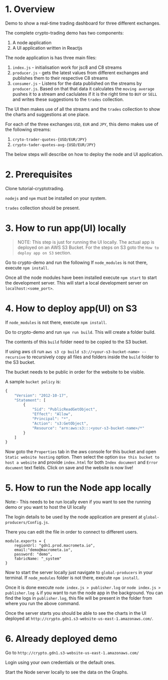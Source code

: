 # 1. Overview

Demo to show a real-time trading dashboard for three different exchanges.

The complete crypto-trading demo has two components:

1. A node application
2. A UI application written in Reactjs

The node application is has three main files:

1. `index.js` - initialisation work for jsc8 and C8 streams
2. `producer.js` - gets the latest values from different exchanges and publishes them to their respective C8 streams
3. `consumer.js` - Listens for the data published on the streams by `producer.js`. Based on that that data it calculates the `moving average` pushes it to a stream and caclulates if it is the right time to `BUY` or `SELL` and writes these suggestions to the `trades` collection.

The UI then makes use of all the streams and the `trades` collection to show the charts and suggestions at one place.

For each of the three exchanges `USD`, `EUR` and `JPY`, this demo makes use of the following streams:

1. `cryto-trader-quotes-{USD/EUR/JPY}`
2. `crypto-tader-quotes-avg-{USD/EUR/JPY}`

The below steps will describe on how to deploy the node and UI application.

# 2. Prerequisites

Clone tutorial-cryptotrading.

`nodejs` and `npm` must be installed on your system.

`trades` collection should be present.

# 3. How to run app(UI) locally

> NOTE: This step is just for running the UI locally. The actual app is deployed on an AWS S3 Bucket. For the steps on S3 goto the `How to deploy app on S3` section.

Go to crypto-demo and run the following
If `node_modules` is not there, execute `npm install`.

Once all the node modules have been installed execute `npm start` to start the development server. This will start a local development server on `localhost:<some_port>`.

# 4. How to deploy app(UI) on S3

If `node_modules` is not there, execute `npm install`.

Do to crypto-demo and run `npm run build`.
This will create a folder build.

The contents of this `build` folder need to be copied to the S3 bucket.

If using aws cli run `aws s3 cp build s3://<your-s3-bucket-name> --recursive` to recursively copy all files and folders inside the `build` folder to the S3 bucket.

The bucket needs to be public in order for the website to be visible.

A sample `bucket policy` is:

```js
{
    "Version": "2012-10-17",
    "Statement": [
        {
            "Sid": "PublicReadGetObject",
            "Effect": "Allow",
            "Principal": "*",
            "Action": "s3:GetObject",
            "Resource": "arn:aws:s3:::<your-s3-bucket-name>/*"
        }
    ]
}
```

Now goto the `Properties` tab in the aws console for this bucket and open `Static website hosting` option. Then select the option `Use this bucket to host a website` and provide `index.html` for both `Index document` and `Error document` text fields. Click on save and the website is now live!

# 5. How to run the Node app locally

Note:- This needs to be run locally even if you want to see the running demo or you want to host the UI locally

The login details to be used by the node application are present at `global-producers/Config.js`.

There you can edit the file in order to connect to different users.

```
module.exports = {
    regionUrl: "gdn1.prod.macrometa.io",
    email:"demo@macrometa.io",
    password: "demo",
    fabricName: "_system"
}
```

Now to start the server locally just navigate to `global-producers` in your terminal. If `node_modules` folder is not there, execute `npm install`.

Once it is done execute `node index.js > publisher.log` or `node index.js > publisher.log &` if you want to run the node app in the background.
You can find the logs in `publisher.log`, this file will be present in the folder from where you run the above command.

Once the server starts you should be able to see the charts in the UI deployed at `http://crypto.gdn1.s3-website-us-east-1.amazonaws.com/`.

# 6. Already deployed demo

Go to `http://crypto.gdn1.s3-website-us-east-1.amazonaws.com/`

Login using your own credentials or the default ones.

Start the Node server locally to see the data on the Graphs.
